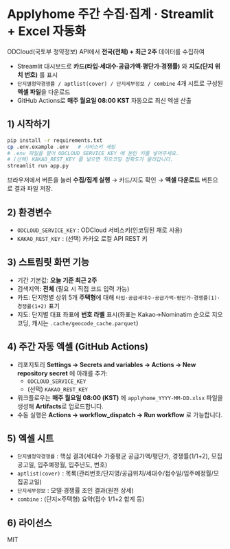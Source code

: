 # Applyhome 주간 수집·집계 · Streamlit + Excel 자동화

ODCloud(국토부 청약정보) API에서 **전국(전체) + 최근 2주** 데이터를 수집하여
- Streamlit 대시보드로 **카드(타입·세대수·공급가액·평단가·경쟁률)** 와 **지도(단지 위치 번호)** 를 표시
- `단지별청약경쟁률 / aptlist(cover) / 단지세부정보 / combine` 4개 시트로 구성된 **엑셀 파일**을 다운로드
- GitHub Actions로 **매주 월요일 08:00 KST** 자동으로 최신 엑셀 산출

## 1) 시작하기

```bash
pip install -r requirements.txt
cp .env.example .env   # 서비스키 세팅
# .env 파일을 열어 ODCLOUD_SERVICE_KEY 에 본인 키를 넣어주세요.
# (선택) KAKAO_REST_KEY 를 넣으면 지오코딩 정확도가 올라갑니다.
streamlit run app.py
```

브라우저에서 버튼을 눌러 **수집/집계 실행** → 카드/지도 확인 → **엑셀 다운로드** 버튼으로 결과 파일 저장.

## 2) 환경변수

- `ODCLOUD_SERVICE_KEY` : ODCloud 서비스키(인코딩된 채로 사용)
- `KAKAO_REST_KEY` : (선택) 카카오 로컬 API REST 키

## 3) 스트림릿 화면 기능

- 기간 기본값: **오늘 기준 최근 2주**
- 검색지역: **전체** (필요 시 직접 코드 입력 가능)
- 카드: 단지명별 상위 5개 **주택형**에 대해 `타입·공급세대수·공급가액·평단가·경쟁률(1)·경쟁률(1+2)` 표기
- 지도: 단지별 대표 좌표에 **번호 라벨** 표시(좌표는 Kakao→Nominatim 순으로 지오코딩, 캐시는 `.cache/geocode_cache.parquet`)

## 4) 주간 자동 엑셀 (GitHub Actions)

- 리포지토리 **Settings → Secrets and variables → Actions → New repository secret** 에 아래를 추가:
  - `ODCLOUD_SERVICE_KEY`
  - (선택) `KAKAO_REST_KEY`
- 워크플로우는 **매주 월요일 08:00 (KST)** 에 `applyhome_YYYY-MM-DD.xlsx` 파일을 생성해 **Artifacts**로 업로드합니다.
- 수동 실행은 **Actions → workflow_dispatch → Run workflow** 로 가능합니다.

## 5) 엑셀 시트

- `단지별청약경쟁률` : 핵심 결과(세대수 가중평균 공급가액/평단가, 경쟁률(1/1+2), 모집공고일, 입주예정월, 입주년도, 번호)
- `aptlist(cover)` : 목록(관리번호/단지명/공급위치/세대수/접수일/입주예정월/모집공고일)
- `단지세부정보` : 모델·경쟁률 조인 결과(원천 상세)
- `combine` : (단지×주택형) 요약(접수 1/1+2 합계 등)

## 6) 라이선스
MIT
